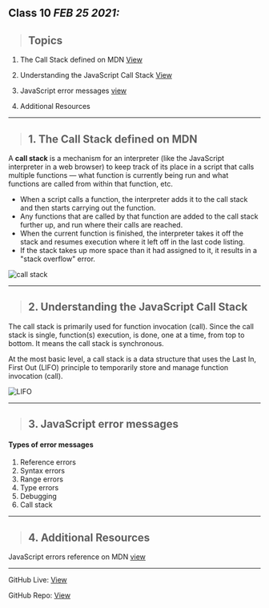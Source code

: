 ## Class 10  *FEB 25 2021:* 

> ## Topics

  1. The Call Stack defined on MDN [View](https://developer.mozilla.org/en-US/docs/Glossary/Call_stack)
  
  2. Understanding the JavaScript Call Stack [View](https://www.freecodecamp.org/news/understanding-the-javascript-call-stack-861e41ae61d4/)

  3. JavaScript error messages [view](https://codeburst.io/javascript-error-messages-debugging-d23f84f0ae7c)

  4. Additional Resources

---

> ## 1. The Call Stack defined on MDN
 
 A **call stack** is a mechanism for an interpreter (like the JavaScript interpreter in a web browser) to keep track of its place in a script that calls multiple functions — what function is currently being run and what functions are called from within that function, etc.
 
 * When a script calls a function, the interpreter adds it to the call stack and then starts carrying out the function.
 * Any functions that are called by that function are added to the call stack further up, and run where their calls are reached.
 * When the current function is finished, the interpreter takes it off the stack and resumes execution where it left off in the last code listing.
 * If the stack takes up more space than it had assigned to it, it results in a "stack overflow" error.
 
 ![call stack](https://miro.medium.com/max/2478/1*rJ2sh-q1deQGGGVG5gYyIQ.png)

---

> ## 2. Understanding the JavaScript Call Stack 

The call stack is primarily used for function invocation (call). Since the call stack is single, function(s) execution, is done, one at a time, from top to bottom. It means the call stack is synchronous.

At the most basic level, a call stack is a data structure that uses the Last In, First Out (LIFO) principle to temporarily store and manage function invocation (call).
 

![LIFO](https://www.mbaskool.com/2020_images/stories/dec_images/lifo.jpg)

---

> ## 3. JavaScript error messages

####  Types of error messages

1. Reference errors
2. Syntax errors
3. Range errors
4. Type errors
5. Debugging
6. Call stack
 
---

> ## 4. Additional Resources
 
  JavaScript errors reference on MDN  [view](https://developer.mozilla.org/en-US/docs/Web/JavaScript/Reference/Errors)


---

GitHub Live: [View](https://anassawalha95.github.io/reading-notes/Code%20301/Class%2010)

GitHub Repo: [View](https://github.com/anassawalha95/reading-notes/tree/main/Code%20301)
